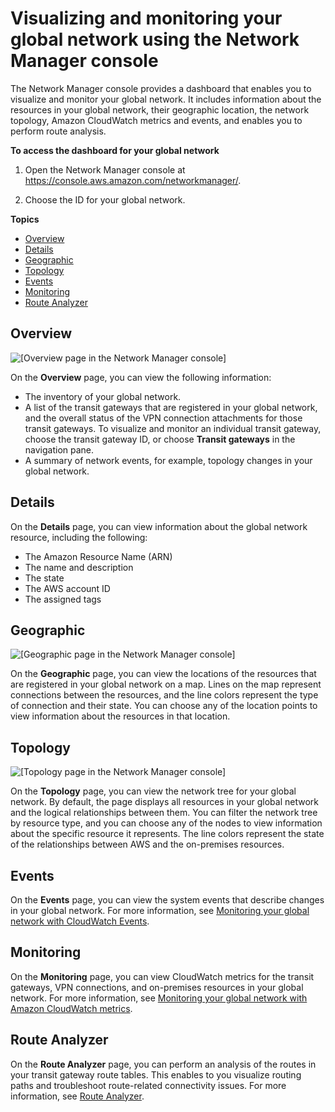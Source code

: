 # Visualizing and monitoring your global network using the Network Manager console<a name="network-manager-monitor-console"></a>

The Network Manager console provides a dashboard that enables you to visualize and monitor your global network\. It includes information about the resources in your global network, their geographic location, the network topology, Amazon CloudWatch metrics and events, and enables you to perform route analysis\.

**To access the dashboard for your global network**

1. Open the Network Manager console at [https://console\.aws\.amazon\.com/networkmanager/](https://console.aws.amazon.com/networkmanager/)\. 

1. Choose the ID for your global network\.

**Topics**
+ [Overview](#network-manager-main-dashboard)
+ [Details](#network-manager-view-details)
+ [Geographic](#network-manager-geographic)
+ [Topology](#network-manager-topology)
+ [Events](#network-manager-events)
+ [Monitoring](#network-manager-monitoring)
+ [Route Analyzer](#network-manager-route-analyzer)

## Overview<a name="network-manager-main-dashboard"></a>

![\[Overview page in the Network Manager console\]](http://docs.aws.amazon.com/vpc/latest/tgw/images/nm-overview.png)

On the **Overview** page, you can view the following information:
+ The inventory of your global network\.
+ A list of the transit gateways that are registered in your global network, and the overall status of the VPN connection attachments for those transit gateways\. To visualize and monitor an individual transit gateway, choose the transit gateway ID, or choose **Transit gateways** in the navigation pane\.
+ A summary of network events, for example, topology changes in your global network\.

## Details<a name="network-manager-view-details"></a>

On the **Details** page, you can view information about the global network resource, including the following: 
+ The Amazon Resource Name \(ARN\)
+ The name and description
+ The state
+ The AWS account ID
+ The assigned tags

## Geographic<a name="network-manager-geographic"></a>

![\[Geographic page in the Network Manager console\]](http://docs.aws.amazon.com/vpc/latest/tgw/images/nm-geographic.png)

On the **Geographic** page, you can view the locations of the resources that are registered in your global network on a map\. Lines on the map represent connections between the resources, and the line colors represent the type of connection and their state\. You can choose any of the location points to view information about the resources in that location\.

## Topology<a name="network-manager-topology"></a>

![\[Topology page in the Network Manager console\]](http://docs.aws.amazon.com/vpc/latest/tgw/images/nm-topology.png)

On the **Topology** page, you can view the network tree for your global network\. By default, the page displays all resources in your global network and the logical relationships between them\. You can filter the network tree by resource type, and you can choose any of the nodes to view information about the specific resource it represents\. The line colors represent the state of the relationships between AWS and the on\-premises resources\.

## Events<a name="network-manager-events"></a>

On the **Events** page, you can view the system events that describe changes in your global network\. For more information, see [Monitoring your global network with CloudWatch Events](monitoring-events.md)\.

## Monitoring<a name="network-manager-monitoring"></a>

On the **Monitoring** page, you can view CloudWatch metrics for the transit gateways, VPN connections, and on\-premises resources in your global network\. For more information, see [Monitoring your global network with Amazon CloudWatch metrics](monitoring-cloudwatch-metrics.md)\.

## Route Analyzer<a name="network-manager-route-analyzer"></a>

On the **Route Analyzer** page, you can perform an analysis of the routes in your transit gateway route tables\. This enables to you visualize routing paths and troubleshoot route\-related connectivity issues\. For more information, see [Route Analyzer](route-analyzer.md)\.